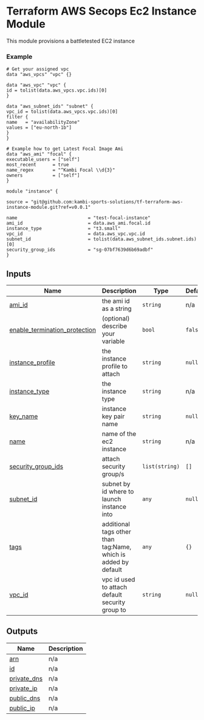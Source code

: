 # Terraform AWS Secops Ec2 Instance Module
This module provisions a battletested EC2 instance

<!-- BEGINNING OF PRE-COMMIT-TERRAFORM DOCS HOOK -->


### Example

```hcl
# Get your assigned vpc
data "aws_vpcs" "vpc" {}

data "aws_vpc" "vpc" {
id = tolist(data.aws_vpcs.vpc.ids)[0]
}

data "aws_subnet_ids" "subnet" {
vpc_id = tolist(data.aws_vpcs.vpc.ids)[0]
filter {
name   = "availabilityZone"
values = ["eu-north-1b"]
}
}

# Example how to get Latest Focal Image Ami
data "aws_ami" "focal" {
executable_users = ["self"]
most_recent      = true
name_regex       = "^Kambi Focal \\d{3}"
owners           = ["self"]
}

module "instance" {

source = "git@github.com:kambi-sports-solutions/tf-terraform-aws-instance-module.git?ref=v0.0.1"

name                          = "test-focal-instance"
ami_id                        = data.aws_ami.focal.id
instance_type                 = "t3.small"
vpc_id                        = data.aws_vpc.vpc.id
subnet_id                     = tolist(data.aws_subnet_ids.subnet.ids)[0]
security_group_ids            = "sg-07bf7639d6b69adbf"
}

```

## Inputs

| Name | Description | Type | Default | Required |
|------|-------------|------|---------|:--------:|
| <a name="input_ami_id"></a> [ami\_id](#input\_ami\_id) | the ami id as a string | `string` | n/a | yes |
| <a name="input_enable_termination_protection"></a> [enable\_termination\_protection](#input\_enable\_termination\_protection) | (optional) describe your variable | `bool` | `false` | no |
| <a name="input_instance_profile"></a> [instance\_profile](#input\_instance\_profile) | the instance profile to attach | `string` | `null` | no |
| <a name="input_instance_type"></a> [instance\_type](#input\_instance\_type) | the instance type | `string` | n/a | yes |
| <a name="input_key_name"></a> [key\_name](#input\_key\_name) | instance key pair name | `string` | `null` | no |
| <a name="input_name"></a> [name](#input\_name) | name of the ec2 instance | `string` | n/a | yes |
| <a name="input_security_group_ids"></a> [security\_group\_ids](#input\_security\_group\_ids) | attach security group/s | `list(string)` | `[]` | no |
| <a name="input_subnet_id"></a> [subnet\_id](#input\_subnet\_id) | subnet by id where to launch instance into | `any` | `null` | no |
| <a name="input_tags"></a> [tags](#input\_tags) | additional tags other than tag:Name, which is added by default | `any` | `{}` | no |
| <a name="input_vpc_id"></a> [vpc\_id](#input\_vpc\_id) | vpc id used to attach default security group to | `string` | `null` | no |

## Outputs

| Name | Description |
|------|-------------|
| <a name="output_arn"></a> [arn](#output\_arn) | n/a |
| <a name="output_id"></a> [id](#output\_id) | n/a |
| <a name="output_private_dns"></a> [private\_dns](#output\_private\_dns) | n/a |
| <a name="output_private_ip"></a> [private\_ip](#output\_private\_ip) | n/a |
| <a name="output_public_dns"></a> [public\_dns](#output\_public\_dns) | n/a |
| <a name="output_public_ip"></a> [public\_ip](#output\_public\_ip) | n/a |
<!-- END OF PRE-COMMIT-TERRAFORM DOCS HOOK -->